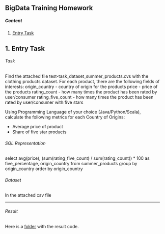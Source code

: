 BigData Training Homework
---------------------

##### Content 
1. [Entry Task](#entryTask)  

<a name="entryTask"><h2>1. Entry Task</h2></a>

###### *Task*
Find the attached file test-task_dataset_summer_products.cvs with the clothing products dataset. For each product, there are the following fields of interests:
origin_country - country of origin for the products
price - price of the products
rating_count - how many times the product has been rated by user/consumer
rating_five_count - how many times the product has been rated by user/consumer with five stars

Using Programming Language of your choice (Java/Python/Scala), calculate the following metrics for each Country of Origins:
- Average price of product
- Share of five star products

###### *SQL Representation*
select avg(price), (sum(rating_five_count) / sum(rating_count)) * 100 as five_percentage, origin_country
from summer_products
group by origin_country
order by origin_country

###### *Dataset*
In the attached csv file

-------
###### *Result*
Here is a [folder](https://github.com/metravl/BigDataTraining/tree/main/EntryTask/CsvProcessor) with the result code.
